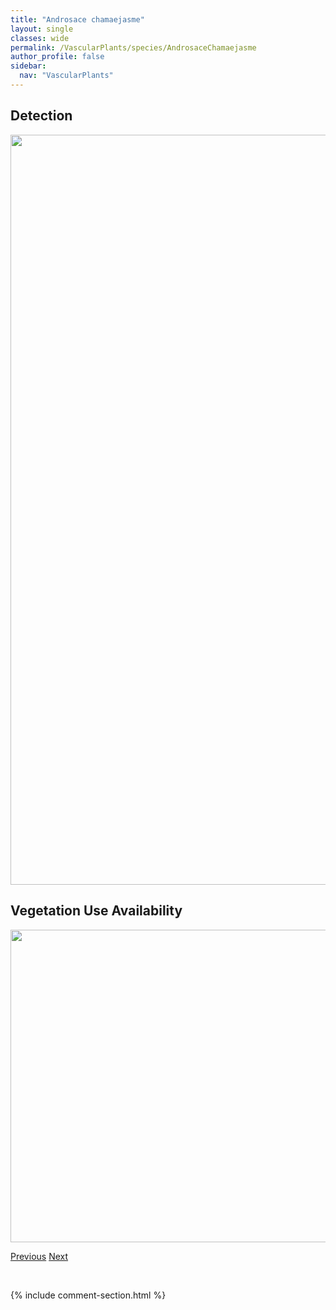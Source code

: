 ```yaml
---
title: "Androsace chamaejasme"
layout: single
classes: wide
permalink: /VascularPlants/species/AndrosaceChamaejasme
author_profile: false
sidebar:
  nav: "VascularPlants"
---
```


<h2>Detection</h2>

<a href="https://drive.google.com/uc?export=view&id=1O4u6w2BDY-Jgh_uXDKG2wjY9Y12AxD1n">
<img src="https://drive.google.com/uc?export=view&id=1O4u6w2BDY-Jgh_uXDKG2wjY9Y12AxD1n" height = "1200" width = "800">
</a>


<h2>Vegetation Use Availability</h2>

<a href="https://drive.google.com/uc?export=view&id=1-OtSComS4WywrRJ4lbsjMhMAsWpT8b1J">
<img src="https://drive.google.com/uc?export=view&id=1-OtSComS4WywrRJ4lbsjMhMAsWpT8b1J" height = "500" width = "1000">
</a>


<a href="/DevelopmentWebsite/VascularPlants/species/AndromedaPolifolia" class="pagination--pager" title="Andromeda polifolia">Previous</a> <a href="/DevelopmentWebsite/VascularPlants/species/AndrosaceOccidentalis" class="pagination--pager" title="Androsace occidentalis">Next</a>

<p>&nbsp;</p>

{% include comment-section.html %}
